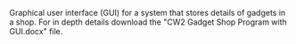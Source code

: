 Graphical user interface (GUI) for a system that stores details of gadgets in a shop. For in depth details download the "CW2 Gadget Shop Program with GUI.docx" file.
